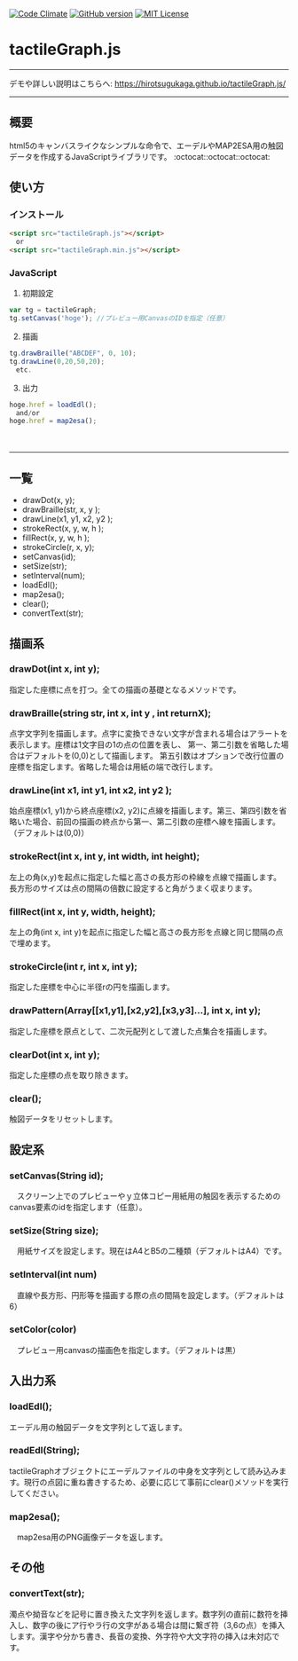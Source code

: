 [![Code Climate](https://codeclimate.com/github/HirotsuguKaga/Braille.js/badges/gpa.svg)](https://codeclimate.com/github/HirotsuguKaga/Braille.js)
[![GitHub version](https://badge.fury.io/gh/HirotsuguKaga%2FtactileGraph.js.svg)](https://badge.fury.io/gh/HirotsuguKaga%2FtactileGraph.js)
[![MIT License](http://img.shields.io/badge/license-MIT-blue.svg?style=flat)](LICENSE)
# tactileGraph.js
***
デモや詳しい説明はこちらへ: https://hirotsugukaga.github.io/tactileGraph.js/
***
## 概要
html5のキャンバスライクなシンプルな命令で、エーデルやMAP2ESA用の触図データを作成するJavaScriptライブラリです。
   :octocat::octocat::octocat:
## 使い方
### インストール
```html
<script src="tactileGraph.js"></script>
　or
<script src="tactileGraph.min.js"></script>
```
### JavaScript
1. 初期設定 
```javascript
var tg = tactileGraph;
tg.setCanvas('hoge'); //プレビュー用CanvasのIDを指定（任意）
```
2. 描画 
```javascript
tg.drawBraille("ABCDEF", 0, 10);
tg.drawLine(0,20,50,20);
　etc.
```
3. 出力
```javascript
hoge.href = loadEdl();
　and/or
hoge.href = map2esa();
```
　　
***
   
## 一覧
* drawDot(x, y);
* drawBraille(str, x, y );
* drawLine(x1, y1, x2, y2 );
* strokeRect(x, y, w, h );
* fillRect(x, y, w, h );
* strokeCircle(r, x, y);
* setCanvas(id);
* setSize(str);
* setInterval(num);
* loadEdl();
* map2esa();
* clear();
* convertText(str);
  
  

## 描画系
### drawDot(int x, int y);
 指定した座標に点を打つ。全ての描画の基礎となるメソッドです。
  
### drawBraille(string str, int x, int y , int returnX);
 点字文字列を描画します。点字に変換できない文字が含まれる場合はアラートを表示します。座標は1文字目の1の点の位置を表し、 第一、第二引数を省略した場合はデフォルトを(0,0)として描画します。
 第五引数はオプションで改行位置の座標を指定します。省略した場合は用紙の端で改行します。
  
### drawLine(int x1, int y1, int x2, int y2 );
 始点座標(x1, y1)から終点座標(x2, y2)に点線を描画します。第三、第四引数を省略いた場合、前回の描画の終点から第一、第二引数の座標へ線を描画します。
 （デフォルトは(0,0)）
  
### strokeRect(int x, int y, int width, int height);
 左上の角(x,y)を起点に指定した幅と高さの長方形の枠線を点線で描画します。長方形のサイズは点の間隔の倍数に設定すると角がうまく収まります。
  
### fillRect(int x, int y, width, height);
 左上の角(int x, int y)を起点に指定した幅と高さの長方形を点線と同じ間隔の点で埋めます。
  
### strokeCircle(int r, int x, int y);
 指定した座標を中心に半径rの円を描画します。
 
### drawPattern(Array[[x1,y1],[x2,y2],[x3,y3]...], int x, int y);
 指定した座標を原点として、二次元配列として渡した点集合を描画します。

### clearDot(int x, int y);
 指定した座標の点を取り除きます。

### clear();
 触図データをリセットします。
 

## 設定系
### setCanvas(String id);
　スクリーン上でのプレビューやｙ立体コピー用紙用の触図を表示するためのcanvas要素のidを指定します（任意）。
  
### setSize(String size);
　用紙サイズを設定します。現在はA4とB5の二種類（デフォルトはA4）です。
  
### setInterval(int num)
　直線や長方形、円形等を描画する際の点の間隔を設定します。（デフォルトは6）

### setColor(color)
　プレビュー用canvasの描画色を指定します。（デフォルトは黒）
  
## 入出力系
### loadEdl();
 エーデル用の触図データを文字列として返します。

### readEdl(String);
 tactileGraphオブジェクトにエーデルファイルの中身を文字列として読み込みます。現行の点図に重ね書きするため、必要に応じて事前にclear()メソッドを実行してください。
 
### map2esa();
　map2esa用のPNG画像データを返します。
  
## その他
### convertText(str);
 濁点や拗音などを記号に置き換えた文字列を返します。数字列の直前に数符を挿入し、数字の後にア行やラ行の文字がある場合は間に繋ぎ符（3,6の点）を挿入します。漢字や分かち書き、長音の変換、外字符や大文字符の挿入は未対応です。
